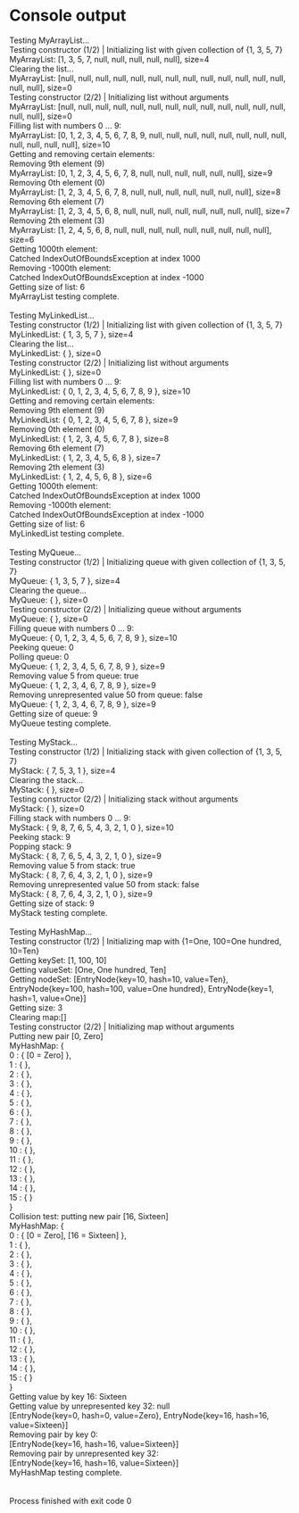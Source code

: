 # Console output

Testing MyArrayList...<br>
Testing constructor (1/2) | Initializing list with given collection of {1, 3, 5, 7}<br> 
MyArrayList: [1, 3, 5, 7, null, null, null, null, null], size=4<br>
Clearing the list...<br>
MyArrayList: [null, null, null, null, null, null, null, null, null, null, null, null, null, null, null], size=0<br>
Testing constructor (2/2) | Initializing list without arguments<br>
MyArrayList: [null, null, null, null, null, null, null, null, null, null, null, null, null, null, null], size=0<br>
Filling list with numbers 0 ... 9:<br>
MyArrayList: [0, 1, 2, 3, 4, 5, 6, 7, 8, 9, null, null, null, null, null, null, null, null, null, null, null, null], size=10<br>
Getting and removing certain elements:<br>
Removing 9th element (9)<br>
MyArrayList: [0, 1, 2, 3, 4, 5, 6, 7, 8, null, null, null, null, null, null], size=9<br>
Removing 0th element (0)<br>
MyArrayList: [1, 2, 3, 4, 5, 6, 7, 8, null, null, null, null, null, null, null], size=8<br>
Removing 6th element (7)<br>
MyArrayList: [1, 2, 3, 4, 5, 6, 8, null, null, null, null, null, null, null, null], size=7<br>
Removing 2th element (3)<br>
MyArrayList: [1, 2, 4, 5, 6, 8, null, null, null, null, null, null, null, null, null], size=6<br>
Getting 1000th element:<br>
Catched IndexOutOfBoundsException at index 1000<br>
Removing -1000th element:<br>
Catched IndexOutOfBoundsException at index -1000<br>
Getting size of list: 6<br>
MyArrayList testing complete.<br>
<br>
Testing MyLinkedList...<br>
Testing constructor (1/2) | Initializing list with given collection of {1, 3, 5, 7}<br>
MyLinkedList: { 1, 3, 5, 7 }, size=4<br>
Clearing the list...<br>
MyLinkedList: {  }, size=0<br>
Testing constructor (2/2) | Initializing list without arguments<br>
MyLinkedList: {  }, size=0<br>
Filling list with numbers 0 ... 9:<br>
MyLinkedList: { 0, 1, 2, 3, 4, 5, 6, 7, 8, 9 }, size=10<br>
Getting and removing certain elements:<br>
Removing 9th element (9)<br>
MyLinkedList: { 0, 1, 2, 3, 4, 5, 6, 7, 8 }, size=9<br>
Removing 0th element (0)<br>
MyLinkedList: { 1, 2, 3, 4, 5, 6, 7, 8 }, size=8<br>
Removing 6th element (7)<br>
MyLinkedList: { 1, 2, 3, 4, 5, 6, 8 }, size=7<br>
Removing 2th element (3)<br>
MyLinkedList: { 1, 2, 4, 5, 6, 8 }, size=6<br>
Getting 1000th element:<br>
Catched IndexOutOfBoundsException at index 1000<br>
Removing -1000th element:<br>
Catched IndexOutOfBoundsException at index -1000<br>
Getting size of list: 6<br>
MyLinkedList testing complete.<br>
<br>
Testing MyQueue...<br>
Testing constructor (1/2) | Initializing queue with given collection of {1, 3, 5, 7}<br>
MyQueue: { 1, 3, 5, 7 }, size=4<br>
Clearing the queue...<br>
MyQueue: {  }, size=0<br>
Testing constructor (2/2) | Initializing queue without arguments<br>
MyQueue: {  }, size=0<br>
Filling queue with numbers 0 ... 9:<br>
MyQueue: { 0, 1, 2, 3, 4, 5, 6, 7, 8, 9 }, size=10<br>
Peeking queue: 0<br>
Polling queue: 0<br>
MyQueue: { 1, 2, 3, 4, 5, 6, 7, 8, 9 }, size=9<br>
Removing value 5 from queue: true<br>
MyQueue: { 1, 2, 3, 4, 6, 7, 8, 9 }, size=9<br>
Removing unrepresented value 50 from queue: false<br>
MyQueue: { 1, 2, 3, 4, 6, 7, 8, 9 }, size=9<br>
Getting size of queue: 9<br>
MyQueue testing complete.<br>
<br>
Testing MyStack...<br>
Testing constructor (1/2) | Initializing stack with given collection of {1, 3, 5, 7}<br>
MyStack: { 7, 5, 3, 1 }, size=4<br>
Clearing the stack...<br>
MyStack: {  }, size=0<br>
Testing constructor (2/2) | Initializing stack without arguments<br>
MyStack: {  }, size=0<br>
Filling stack with numbers 0 ... 9:<br>
MyStack: { 9, 8, 7, 6, 5, 4, 3, 2, 1, 0 }, size=10<br>
Peeking stack: 9<br>
Popping stack: 9<br>
MyStack: { 8, 7, 6, 5, 4, 3, 2, 1, 0 }, size=9<br>
Removing value 5 from stack: true<br>
MyStack: { 8, 7, 6, 4, 3, 2, 1, 0 }, size=9<br>
Removing unrepresented value 50 from stack: false<br>
MyStack: { 8, 7, 6, 4, 3, 2, 1, 0 }, size=9<br>
Getting size of stack: 9<br>
MyStack testing complete.<br>
<br>
Testing MyHashMap...<br>
Testing constructor (1/2) | Initializing map with {1=One, 100=One hundred, 10=Ten}<br>
Getting keySet: [1, 100, 10]<br>
Getting valueSet: [One, One hundred, Ten]<br>
Getting nodeSet: [EntryNode{key=10, hash=10, value=Ten}, EntryNode{key=100, hash=100, value=One hundred}, EntryNode{key=1, hash=1, value=One}]<br>
Getting size: 3<br>
Clearing map:[]<br>
Testing constructor (2/2) | Initializing map without arguments<br>
Putting new pair [0, Zero]<br>
MyHashMap: {<br>
    0 : { [0 = Zero] },<br>
    1 : { },<br>
    2 : { },<br>
    3 : { },<br>
    4 : { },<br>
    5 : { },<br>
    6 : { },<br>
    7 : { },<br>
    8 : { },<br>
    9 : { },<br>
    10 : { },<br>
    11 : { },<br>
    12 : { },<br>
    13 : { },<br>
    14 : { },<br>
    15 : { }<br>
}<br>
Collision test: putting new pair [16, Sixteen]<br>
MyHashMap: {<br>
    0 : { [0 = Zero],  [16 = Sixteen] },<br>
    1 : { },<br>
    2 : { },<br>
    3 : { },<br>
    4 : { },<br>
    5 : { },<br>
    6 : { },<br>
    7 : { },<br>
    8 : { },<br>
    9 : { },<br>
    10 : { },<br>
    11 : { },<br>
    12 : { },<br>
    13 : { },<br>
    14 : { },<br>
    15 : { }<br>
}<br>
Getting value by key 16: Sixteen<br>
Getting value by unrepresented key 32: null<br>
[EntryNode{key=0, hash=0, value=Zero}, EntryNode{key=16, hash=16, value=Sixteen}]<br>
Removing pair by key 0:<br>
[EntryNode{key=16, hash=16, value=Sixteen}]<br>
Removing pair by unrepresented key 32:<br>
[EntryNode{key=16, hash=16, value=Sixteen}]<br>
MyHashMap testing complete.<br>
<br>
<br>
Process finished with exit code 0<br>
